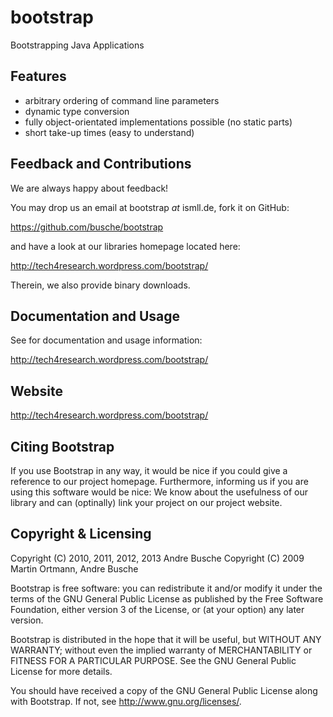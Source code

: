 bootstrap
=========

Bootstrapping Java Applications



Features
--------
 * arbitrary ordering of command line parameters
 * dynamic type conversion 
 * fully object-orientated implementations possible (no static parts) 
 * short take-up times (easy to understand)


Feedback and Contributions
--------------------------
We are always happy about feedback! 

You may drop us an email at bootstrap *at* ismll.de, 
fork it on GitHub:

https://github.com/busche/bootstrap

and have a look at our libraries homepage located here:

http://tech4research.wordpress.com/bootstrap/

Therein, we also provide binary downloads.

Documentation and Usage
-------------
See for documentation and usage information:
   
   http://tech4research.wordpress.com/bootstrap/
   
Website
-------
   http://tech4research.wordpress.com/bootstrap/


Citing Bootstrap
------------------
If you use Bootstrap in any way, it would be nice if you could give 
a reference to our project homepage. Furthermore, informing us 
if you are using this software would be nice: We know about the 
usefulness of our library and can (optinally) link your project on 
our project website.


Copyright & Licensing
---------------------
Copyright (C) 2010, 2011, 2012, 2013 Andre Busche
Copyright (C) 2009 Martin Ortmann, Andre Busche

Bootstrap is free software: you can redistribute it and/or modify
it under the terms of the GNU General Public License as published by
the Free Software Foundation, either version 3 of the License, or
(at your option) any later version.

Bootstrap is distributed in the hope that it will be useful,
but WITHOUT ANY WARRANTY; without even the implied warranty of
MERCHANTABILITY or FITNESS FOR A PARTICULAR PURPOSE.  See the
GNU General Public License for more details.

You should have received a copy of the GNU General Public License
along with Bootstrap.  If not, see <http://www.gnu.org/licenses/>.
